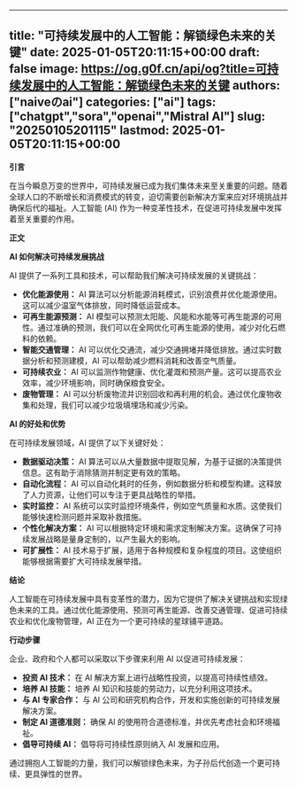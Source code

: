 
---
title: "可持续发展中的人工智能：解锁绿色未来的关键"
date: 2025-01-05T20:11:15+00:00
draft: false
image: https://og.g0f.cn/api/og?title=可持续发展中的人工智能：解锁绿色未来的关键
authors: ["naiveのai"]
categories: ["ai"]
tags: ["chatgpt","sora","openai","Mistral AI"]
slug: "20250105201115"
lastmod: 2025-01-05T20:11:15+00:00
---
**引言**

在当今瞬息万变的世界中，可持续发展已成为我们集体未来至关重要的问题。随着全球人口的不断增长和消费模式的转变，迫切需要创新解决方案来应对环境挑战并确保后代的福祉。人工智能 (AI) 作为一种变革性技术，在促进可持续发展中发挥着至关重要的作用。

**正文**

**AI 如何解决可持续发展挑战**

AI 提供了一系列工具和技术，可以帮助我们解决可持续发展的关键挑战：

* **优化能源使用：** AI 算法可以分析能源消耗模式，识别浪费并优化能源使用。这可以减少温室气体排放，同时降低运营成本。
* **可再生能源预测：** AI 模型可以预测太阳能、风能和水能等可再生能源的可用性。通过准确的预测，我们可以在全网优化可再生能源的使用，减少对化石燃料的依赖。
* **智能交通管理：** AI 可以优化交通流，减少交通拥堵并降低排放。通过实时数据分析和预测建模，AI 可以帮助减少燃料消耗和改善空气质量。
* **可持续农业：** AI 可以监测作物健康、优化灌溉和预测产量。这可以提高农业效率，减少环境影响，同时确保粮食安全。
* **废物管理：** AI 可以分析废物流并识别回收和再利用的机会。通过优化废物收集和处理，我们可以减少垃圾填埋场和减少污染。

**AI 的好处和优势**

在可持续发展领域，AI 提供了以下关键好处：

* **数据驱动决策：** AI 算法可以从大量数据中提取见解，为基于证据的决策提供信息。这有助于消除猜测并制定更有效的策略。
* **自动化流程：** AI 可以自动化耗时的任务，例如数据分析和模型构建。这释放了人力资源，让他们可以专注于更具战略性的举措。
* **实时监控：** AI 系统可以实时监控环境条件，例如空气质量和水质。这使我们能够快速检测问题并采取补救措施。
* **个性化解决方案：** AI 可以根据特定环境和需求定制解决方案。这确保了可持续发展战略是量身定制的，以产生最大的影响。
* **可扩展性：** AI 技术易于扩展，适用于各种规模和复杂程度的项目。这使组织能够根据需要扩大可持续发展举措。

**结论**

人工智能在可持续发展中具有变革性的潜力，因为它提供了解决关键挑战和实现绿色未来的工具。通过优化能源使用、预测可再生能源、改善交通管理、促进可持续农业和优化废物管理，AI 正在为一个更可持续的星球铺平道路。

**行动步骤**

企业、政府和个人都可以采取以下步骤来利用 AI 以促进可持续发展：

* **投资 AI 技术：** 在 AI 解决方案上进行战略性投资，以提高可持续性绩效。
* **培养 AI 技能：** 培养 AI 知识和技能的劳动力，以充分利用这项技术。
* **与 AI 专家合作：** 与 AI 公司和研究机构合作，开发和实施创新的可持续发展解决方案。
* **制定 AI 道德准则：** 确保 AI 的使用符合道德标准，并优先考虑社会和环境福祉。
* **倡导可持续 AI：** 倡导将可持续性原则纳入 AI 发展和应用。

通过拥抱人工智能的力量，我们可以解锁绿色未来，为子孙后代创造一个更可持续、更具弹性的世界。